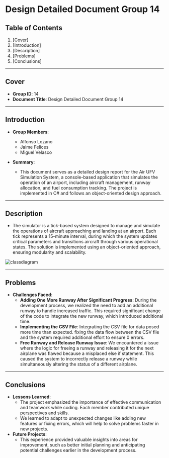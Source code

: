 # Design Detailed Document Group 14

## Table of Contents
1. [Cover]
2. [Introduction]
3. [Description]
4. [Problems]
5. [Conclusions]

---

## Cover
- **Group ID**: 14
- **Document Title**: Design Detailed Document Group 14

---

## Introduction
- **Group Members**:
  - Alfonso Lozano
  - Jaime Felices
  - Miguel Velasco
  
- **Summary**:
  - This document serves as a detailed design report for the Air UFV Simulation System, a console-based application that simulates the operation of an airport, including aircraft management, runway allocation, and fuel consumption tracking. The project is implemented in C# and follows an object-oriented design approach.

---

## Description
- The simulator is a tick-based system designed to manage and simulate the operations of aircraft approaching and landing at an airport. Each tick represents a 15-minute interval, during which the system updates critical parameters and transitions aircraft through various operational states. The solution is implemented using an object-oriented approach, ensuring modularity and scalability.
  
![classdiagram](https://github.com/user-attachments/assets/616ab7d5-c4c2-47cd-a26d-9a062ddad2c8)


---

## Problems
- **Challenges Faced**:
  - **Adding One More Runway After Significant Progress**: During the development process, we realized the need to add an additional runway to handle increased traffic. This required significant change of the code to integrate the new runway, which introduced additional time.
  - **Implementing the CSV File**: Integrating the CSV file for data posed more time than expected. fixing the data flow between the CSV file and the system required additional effort to ensure 0 errors.
  - **Free Runway and Release Runway Issue**: We encountered a issue where the logic for freeing a runway and releasing it for the next airplane was flawed because a misplaced else if statement. This caused the system to incorrectly release a runway while simultaneously altering the status of a different airplane.

---

## Conclusions
- **Lessons Learned**:
  - The project emphasized the importance of effective communication and teamwork while coding. Each member contributed unique perspectives and skills.
  - We learned to adapt to unexpected changes like adding new features or fixing errors, which will help to solve problems faster in new projects.
- **Future Projects**:
  - This experience provided valuable insights into areas for improvement, such as better initial planning and anticipating potential challenges earlier in the development process.
